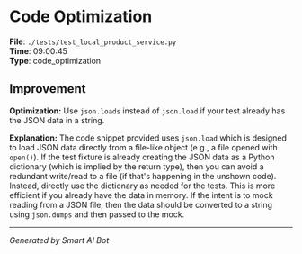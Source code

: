 # Code Optimization

**File**: `./tests/test_local_product_service.py`  
**Time**: 09:00:45  
**Type**: code_optimization

## Improvement

**Optimization:** Use `json.loads` instead of `json.load` if your test already has the JSON data in a string.

**Explanation:**  The code snippet provided uses `json.load` which is designed to load JSON data directly from a file-like object (e.g., a file opened with `open()`).  If the test fixture is already creating the JSON data as a Python dictionary (which is implied by the return type), then you can avoid a redundant write/read to a file (if that's happening in the unshown code). Instead, directly use the dictionary as needed for the tests. This is more efficient if you already have the data in memory. If the intent is to mock reading from a JSON file, then the data should be converted to a string using `json.dumps` and then passed to the mock.

---
*Generated by Smart AI Bot*
